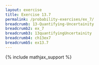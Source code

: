 ```yaml
---
layout: exercise
title: Exercise 13.7
permalink: /probability-exercises/ex_7/
breadcrumb: 13-Quantifying-Uncertainity
breadcrumb2: ex_7
breadcrumb3: 13quantifyingUncertainity
breadcrumb4: ch13ex7
breadcrumb5: ex13.7
---
```


{% include mathjax_support %}


